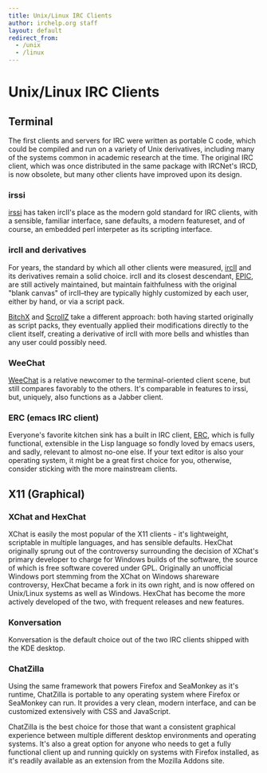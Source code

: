 ```yaml
---
title: Unix/Linux IRC Clients
author: irchelp.org staff
layout: default
redirect_from:
  - /unix
  - /linux
---
```


# Unix/Linux IRC Clients

## Terminal

The first clients and servers for IRC were written as portable C code, which could be compiled and run on a variety of Unix derivatives, including many of the systems common in academic research at the time. The original IRC client, which was once distributed in the same package with IRCNet's IRCD, is now obsolete, but many other clients have improved upon its design.

### irssi
[irssi](/irchelp/clients/unix/irssi.html) has taken ircII's place as the modern gold standard for IRC clients, with a sensible, familiar interface, sane defaults, a modern featureset, and of course, an embedded perl interpeter as its scripting interface.

### ircII and derivatives
For years, the standard by which all other clients were measured, [ircII](/irchelp/clients/unix/ircii/) and its derivatives remain a solid choice. ircII and its closest descendant,
[EPIC](/irchelp/clients/unix/epic.html), are still actively maintained, but maintain faithfulness with the original "blank canvas" of ircII&#8211;they are typically highly customized by each user, either by hand, or via a script pack.

[BitchX](/irchelp/clients/unix/bitchx.html) and [ScrollZ](/irchelp/clients/unix/scrollz.html) take a different approach: both having started originally as script packs, they eventually applied their modifications directly to the client itself, creating a derivative of ircII with more bells and whistles than any user could possibly need.

### WeeChat
[WeeChat](/irchelp/clients/unix/weechat.html) is a relative newcomer to the terminal-oriented client scene, but still compares favorably to the others. It's comparable in features to irssi, but, uniquely, also functions as a Jabber client.

### ERC (emacs IRC client)

Everyone's favorite kitchen sink has a built in IRC client, [ERC](/irchelp/clients/unix/erc.html), which is fully functional, extensible in the Lisp language so fondly loved by emacs users, and sadly, relevant to almost no-one else. If your text editor is also your operating system, it might be a great first choice for you, otherwise, consider sticking with the more mainstream clients.


## X11 (Graphical)

### XChat and HexChat
XChat is easily the most popular of the X11 clients - it's lightweight, scriptable in multiple languages, and has sensible defaults. HexChat originally sprung out of the controversy surrounding the decision of XChat's primary developer to charge for Windows builds of the software, the source of which is free software covered under GPL. Originally an unofficial Windows port stemming from the XChat on Windows shareware controversy, HexChat became a fork in its own right, and is now offered on Unix/Linux systems as well as Windows. HexChat has become the more actively developed of the two, with frequent releases and new features.


### Konversation
Konversation is the default choice out of the two IRC clients shipped with the KDE desktop.


### ChatZilla

Using the same framework that powers Firefox and SeaMonkey as it's runtime, ChatZilla is portable to any operating system where Firefox or SeaMonkey can run. It provides a very clean, modern interface, and can be customized extensively with CSS and JavaScript.

ChatZilla is the best choice for those that want a consistent graphical experience between multiple different desktop environments and operating systems. It's also a great option for anyone who needs to get a fully functional client up and running quickly on systems with Firefox installed, as it's readily available as an extension from the Mozilla Addons site.
